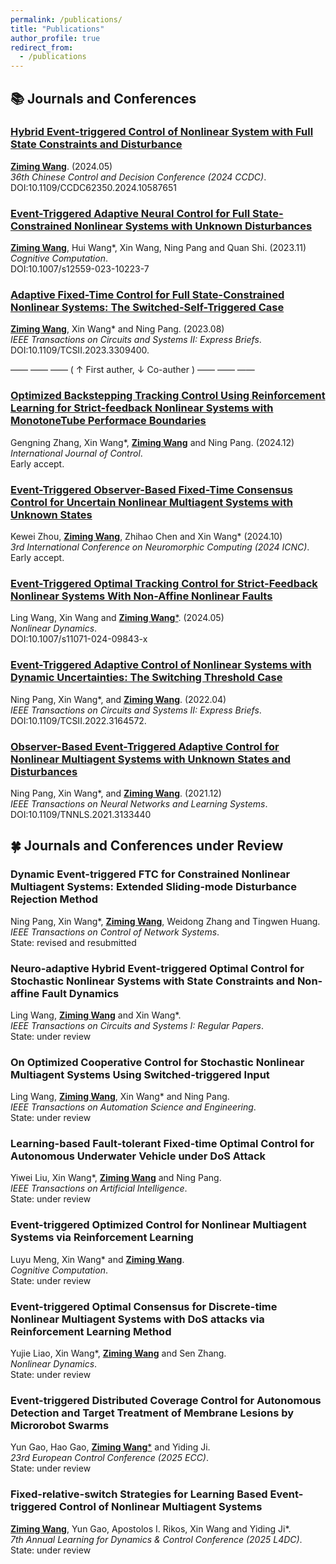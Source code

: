 ```yaml
---
permalink: /publications/
title: "Publications"
author_profile: true
redirect_from: 
  - /publications
---
```


## 📚 Journals and Conferences
### [Hybrid Event-triggered Control of Nonlinear System with Full State Constraints and Disturbance](https://ieeexplore.ieee.org/document/10587651)  
<ins>**Ziming Wang**</ins>. (2024.05)  
*36th Chinese Control and Decision Conference (2024 CCDC)*.  
DOI:10.1109/CCDC62350.2024.10587651

### [Event-Triggered Adaptive Neural Control for Full State-Constrained Nonlinear Systems with Unknown Disturbances](https://link.springer.com/article/10.1007/s12559-023-10223-7)
<ins>**Ziming Wang**</ins>, Hui Wang\*, Xin Wang, Ning Pang and Quan Shi. (2023.11)  
*Cognitive Computation*.  
DOI:10.1007/s12559-023-10223-7

### [Adaptive Fixed-Time Control for Full State-Constrained Nonlinear Systems: The Switched-Self-Triggered Case](https://ieeexplore.ieee.org/document/10233088)  
<ins>**Ziming Wang**</ins>, Xin Wang\* and Ning Pang. (2023.08)  
*IEEE Transactions on Circuits and Systems II: Express Briefs*.  
DOI:10.1109/TCSII.2023.3309400.

—— —— —— ( $\uparrow$ First auther, $\downarrow$ Co-auther ) —— —— ——
### [Optimized Backstepping Tracking Control Using Reinforcement Learning for Strict-feedback Nonlinear Systems with MonotoneTube Performace Boundaries](https://www.tandfonline.com/doi/full/10.1080/00207179.2024.2449132)  
Gengning Zhang, Xin Wang\*, <ins>**Ziming Wang**</ins> and Ning Pang. (2024.12)   
*International Journal of Control*.  
Early accept. 

### [Event-Triggered Observer-Based Fixed-Time Consensus Control for Uncertain Nonlinear Multiagent Systems with Unknown States](https://arxiv.org/abs/2501.00523)    
Kewei Zhou, <ins>**Ziming Wang**</ins>, Zhihao Chen and Xin Wang\* (2024.10)  
*3rd International Conference on Neuromorphic Computing (2024 ICNC)*.  
Early accept.

### [Event-Triggered Optimal Tracking Control for Strict-Feedback Nonlinear Systems With Non-Affine Nonlinear Faults](https://link.springer.com/article/10.1007/s11071-024-09843-x)
Ling Wang, Xin Wang and <ins>**Ziming Wang**\*</ins>. (2024.05)   
*Nonlinear Dynamics*.  
DOI:10.1007/s11071-024-09843-x

### [Event-Triggered Adaptive Control of Nonlinear Systems with Dynamic Uncertainties: The Switching Threshold Case](https://ieeexplore.ieee.org/document/9748882)  
Ning Pang, Xin Wang\*, and <ins>**Ziming Wang**</ins>. (2022.04)   
*IEEE Transactions on Circuits and Systems II: Express Briefs*.  
DOI:10.1109/TCSII.2022.3164572.

### [Observer-Based Event-Triggered Adaptive Control for Nonlinear Multiagent Systems with Unknown States and Disturbances](https://ieeexplore.ieee.org/document/9662272)  
Ning Pang, Xin Wang\*, and <ins>**Ziming Wang**</ins>. (2021.12)  
*IEEE Transactions on Neural Networks and Learning Systems*.  
DOI:10.1109/TNNLS.2021.3133440

## 🍀 Journals and Conferences under Review
### Dynamic Event-triggered FTC for Constrained Nonlinear Multiagent Systems: Extended Sliding-mode Disturbance Rejection Method
Ning Pang, Xin Wang\*, <ins>**Ziming Wang**</ins>, Weidong Zhang and Tingwen Huang.  
*IEEE Transactions on Control of Network Systems*.  
State: revised and resubmitted  

### Neuro-adaptive Hybrid Event-triggered Optimal Control for Stochastic Nonlinear Systems with State Constraints and Non-affine Fault Dynamics
Ling Wang, <ins>**Ziming Wang**</ins> and Xin Wang\*.  
*IEEE Transactions on Circuits and Systems I: Regular Papers*.  
State: under review

### On Optimized Cooperative Control for Stochastic Nonlinear Multiagent Systems Using Switched-triggered Input
Ling Wang, <ins>**Ziming Wang**</ins>, Xin Wang\* and Ning Pang.  
*IEEE Transactions on Automation Science and Engineering*.  
State: under review

### Learning-based Fault-tolerant Fixed-time Optimal Control for Autonomous Underwater Vehicle under DoS Attack
Yiwei Liu, Xin Wang\*, <ins>**Ziming Wang**</ins> and Ning Pang.  
*IEEE Transactions on Artificial Intelligence*.  
State: under review

### Event-triggered Optimized Control for Nonlinear Multiagent Systems via Reinforcement Learning  
Luyu Meng, Xin Wang\* and <ins>**Ziming Wang**</ins>.  
*Cognitive Computation*.  
State: under review

### Event-triggered Optimal Consensus for Discrete-time Nonlinear Multiagent Systems with DoS attacks via Reinforcement Learning Method
Yujie Liao, Xin Wang\*, <ins>**Ziming Wang**</ins> and Sen Zhang.  
*Nonlinear Dynamics*.  
State: under review  

### Event-triggered Distributed Coverage Control for Autonomous Detection and Target Treatment of Membrane Lesions by Microrobot Swarms
Yun Gao, Hao Gao, <ins>**Ziming Wang**\*</ins> and Yiding Ji.  
*23rd European Control Conference (2025 ECC)*.  
State: under review  

### Fixed-relative-switch Strategies for Learning Based Event-triggered Control of Nonlinear Multiagent Systems
<ins>**Ziming Wang**</ins>, Yun Gao, Apostolos I. Rikos, Xin Wang and Yiding Ji\*.  
*7th Annual Learning for Dynamics & Control Conference (2025 L4DC)*.  
State: under review  

